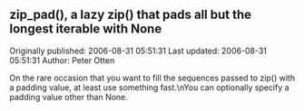 ## zip_pad(), a lazy zip() that pads all but the longest iterable with None

Originally published: 2006-08-31 05:51:31
Last updated: 2006-08-31 05:51:31
Author: Peter Otten

On the rare occasion that you want to fill the sequences passed to zip() with a padding value, at least use something fast.\nYou can optionally specify a padding value other than None.